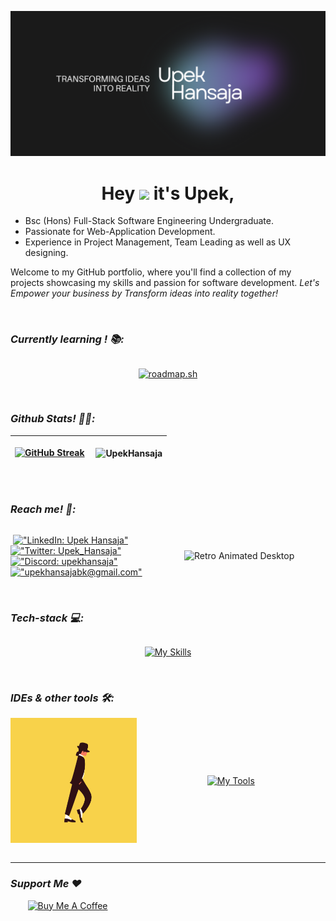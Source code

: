 ![Header](./res/Upek-Social%20Media-Banner.png)

<h1 align="center">Hey <img src="https://raw.githubusercontent.com/Tarikul-Islam-Anik/Animated-Fluent-Emojis/master/Emojis/Hand%20gestures/Waving%20Hand.png" height="37" style="border:none;"/> it's Upek,</h1>

- Bsc (Hons) Full-Stack Software Engineering Undergraduate.
- Passionate for Web-Application Development.
- Experience in Project Management, Team Leading as well as UX designing.

Welcome to my GitHub portfolio, where you'll find a collection of my projects showcasing my skills and passion for software development. _Let's Empower your business by Transform ideas into reality together!_

</br>

### _Currently learning ! 📚:_

<div style="width:100%; display: flex; align-items: center; justify-content: center;">

[![roadmap.sh](https://roadmap.sh/card/wide/65c390fa0c54812283ad037e?variant=dark)](https://roadmap.sh)

</div>


</br>

### _Github Stats! 👨‍💻:_


| [![GitHub Streak](https://streak-stats.demolab.com?user=UpekHansaja&theme=tokyonight&hide_border=true)](https://git.io/streak-stats) | <p align="left">&nbsp;<img align="center" src="https://github-readme-stats.vercel.app/api?username=UpekHansaja&show_icons=true&theme=tokyonight&hide_border=true&locale=en" alt="UpekHansaja" /></p> |
| ------------------------------------------------------------------------------------------------------------------------------------ | ---------------------------------------------------------------------------------------------------------------------------------------------------------------------------------------------------- |

<br/>

### _Reach me! 💬:_

<div style="display: flex; align-items: center; justify-content: space-around; width:100%;">

<div style="width:50%; display: flex; align-items: center; justify-content: center;">

&nbsp;[!["LinkedIn: Upek Hansaja"](https://skillicons.dev/icons?i=linkedin)](https://www.linkedin.com/in/upek-hansaja/) &nbsp;[!["Twitter: Upek_Hansaja"](https://skillicons.dev/icons?i=twitter)](https://x.com/Upek_Hansaja) &nbsp;[!["Discord: upekhansaja"](https://skillicons.dev/icons?i=discord)](https://discord.com/login?redirect_to=%2Fchannels%2F%40upekhansaja) &nbsp;[!["upekhansajabk@gmail.com"](https://skillicons.dev/icons?i=gmail)](mailto:upekhansajabk@gmail.com)

</div>

<div style="width:50%; display: flex; align-items: center; justify-content: center;">

<img src="./res/retro-desktop.gif" alt="Retro Animated Desktop" width="200" />

</div>

</div>

</br>

### _Tech-stack 💻:_

<div style="width:100%; display: flex; align-items: center; justify-content: center;">

[![My Skills](https://skillicons.dev/icons?i=html,css,js,jquery,bootstrap,tailwind,react,vite,ts,nodejs,express,php,java,hibernate,mysql,mongodb,azure,gcp,firebase,regex,git,md,bash,npm,pnpm,yarn)](#)

</div>

</br>

### _IDEs & other tools 🛠️:_


<div style="display: flex; align-items: center; justify-content: space-around; width:100%;">

<div style="width:40%; display: flex; align-items: center; justify-content: center;">

<img src="./res/moonwalk.gif" alt="Retro Animated Desktop" height="200" />

</div>

<div style="width:60%; display: flex; align-items: center; justify-content: center;">


[![My Tools](https://skillicons.dev/icons?i=idea,vscode,androidstudio,arduino,github,figma,notion)](#)


</div>

</div>

</br>

<hr>

<p>


### _Support Me ❤️_

<!-- <img align="right" alt="Support" width="150" src="res/sup.gif"/> -->

&nbsp;&nbsp;&nbsp;&nbsp;&nbsp;&nbsp;&nbsp;<a href="https://www.buymeacoffee.com/UpekHansaja" target="_blank"><img src="https://cdn.buymeacoffee.com/buttons/v2/default-yellow.png" alt="Buy Me A Coffee" style="height: 50px" ></a>

</p>
